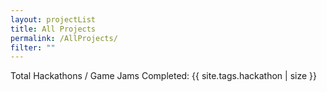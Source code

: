 ```yaml
---
layout: projectList
title: All Projects
permalink: /AllProjects/
filter: ""
---
```


Total Hackathons / Game Jams Completed: {{ site.tags.hackathon | size }}
